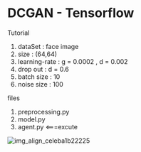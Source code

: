 # DCGAN - Tensorflow 
Tutorial
1. dataSet : face image
2. size : (64,64)
3. learning-rate : g = 0.0002  , d = 0.002
4. drop out : d = 0.6
5. batch size : 10
6. noise size : 100


files

1. preprocessing.py
2. model.py
3. agent.py  <===excute

![img_align_celeba1b22225](https://user-images.githubusercontent.com/69250848/95428207-a9db0100-0983-11eb-83e5-091fbcb76b10.jpg)
